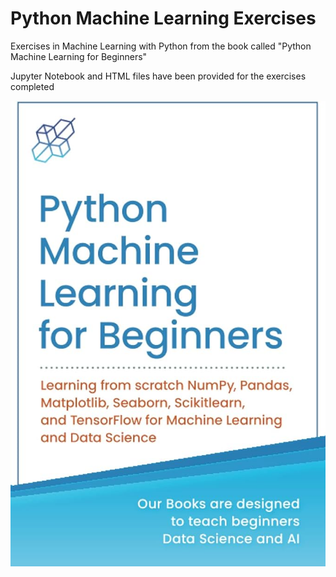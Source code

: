 # Python Machine Learning Exercises
Exercises in Machine Learning with Python from the book called "Python Machine Learning for Beginners"

Jupyter Notebook and HTML files have been provided for the exercises completed

![](https://github.com/twilsoncode/Machine-Learning-Exercises/blob/main/assets/book_cover.jpg)
